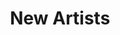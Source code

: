 ---
layout: newartists
title: New Artists
description: Lorem ipsum dolor est
nav-menu: true
image: null
author: null
show_tile: false
---